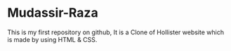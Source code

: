 # Mudassir-Raza
This is my first repository on github, It is a Clone of Hollister website which is made by using HTML &amp; CSS. 
